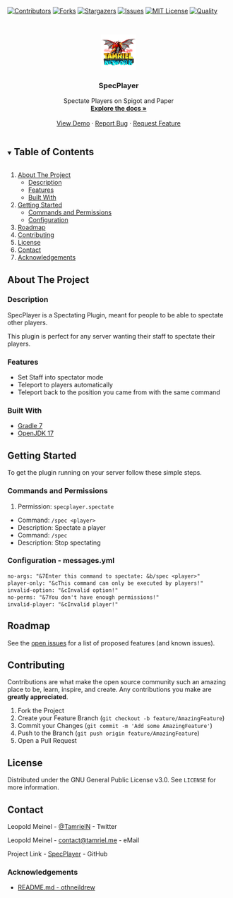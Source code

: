 <!-- PROJECT SHIELDS -->
[![Contributors][contributors-shield]][contributors-url]
[![Forks][forks-shield]][forks-url]
[![Stargazers][stars-shield]][stars-url]
[![Issues][issues-shield]][issues-url]
[![MIT License][license-shield]][license-url]
[![Quality][quality-shield]][quality-url]

<!-- PROJECT LOGO -->
<!--suppress ALL -->
<br />
<p align="center">
  <a href="https://github.com/TamrielNetwork/SpecPlayer">
    <img src="images/logo.png" alt="Logo" width="80" height="80">
  </a>

<h3 align="center">SpecPlayer</h3>

  <p align="center">
    Spectate Players on Spigot and Paper
    <br />
    <a href="https://github.com/TamrielNetwork/SpecPlayer"><strong>Explore the docs »</strong></a>
    <br />
    <br />
    <a href="https://github.com/TamrielNetwork/SpecPlayer">View Demo</a>
    ·
    <a href="https://github.com/TamrielNetwork/SpecPlayer/issues">Report Bug</a>
    ·
    <a href="https://github.com/TamrielNetwork/SpecPlayer/issues">Request Feature</a>
  </p>

<!-- TABLE OF CONTENTS -->
<details open="open">
  <summary><h2 style="display: inline-block">Table of Contents</h2></summary>
  <ol>
    <li>
      <a href="#about-the-project">About The Project</a>
      <ul>
        <li><a href="#description">Description</a></li>
        <li><a href="#features">Features</a></li>
        <li><a href="#built-with">Built With</a></li>
      </ul>
    </li>
    <li>
      <a href="#getting-started">Getting Started</a>
      <ul>
        <li><a href="#commands-and-permissions">Commands and Permissions</a></li>
        <li><a href="#configuration">Configuration</a></li>
      </ul>
    </li>
    <li><a href="#roadmap">Roadmap</a></li>
    <li><a href="#contributing">Contributing</a></li>
    <li><a href="#license">License</a></li>
    <li><a href="#contact">Contact</a></li>
    <li><a href="#acknowledgements">Acknowledgements</a></li>
  </ol>
</details>

<!-- ABOUT THE PROJECT -->

## About The Project

### Description

SpecPlayer is a Spectating Plugin, meant for people to be able to spectate other players.

This plugin is perfect for any server wanting their staff to spectate their players.

### Features

* Set Staff into spectator mode
* Teleport to players automatically
* Teleport back to the position you came from with the same command

### Built With

* [Gradle 7](https://docs.gradle.org/7.3.3/release-notes.html)
* [OpenJDK 17](https://openjdk.java.net/projects/jdk/17/)

<!-- GETTING STARTED -->

## Getting Started

To get the plugin running on your server follow these simple steps.

### Commands and Permissions

1. Permission: `specplayer.spectate`

* Command: `/spec <player>`
* Description: Spectate a player
* Command: `/spec`
* Description: Stop spectating

### Configuration - messages.yml

```
no-args: "&7Enter this command to spectate: &b/spec <player>"
player-only: "&cThis command can only be executed by players!"
invalid-option: "&cInvalid option!"
no-perms: "&7You don't have enough permissions!"
invalid-player: "&cInvalid player!"
```

<!-- ROADMAP -->

## Roadmap

See the [open issues](https://github.com/TamrielNetwork/SpecPlayer/issues) for a list of proposed features (and known
issues).

<!-- CONTRIBUTING -->

## Contributing

Contributions are what make the open source community such an amazing place to be, learn, inspire, and create. Any
contributions you make are **greatly appreciated**.

1. Fork the Project
2. Create your Feature Branch (`git checkout -b feature/AmazingFeature`)
3. Commit your Changes (`git commit -m 'Add some AmazingFeature'`)
4. Push to the Branch (`git push origin feature/AmazingFeature`)
5. Open a Pull Request

<!-- LICENSE -->

## License

Distributed under the GNU General Public License v3.0. See `LICENSE` for more information.

<!-- CONTACT -->

## Contact

Leopold Meinel - [@TamrielN](https://twitter.com/TamrielN) - Twitter

Leopold Meinel - [contact@tamriel.me](mailto:contact@tamriel.me) - eMail

Project Link - [SpecPlayer](https://github.com/TamrielNetwork/SpecPlayer) - GitHub

<!-- ACKNOWLEDGEMENTS -->

### Acknowledgements

* [README.md - othneildrew](https://github.com/othneildrew/Best-README-Template)

<!-- MARKDOWN LINKS & IMAGES -->

[contributors-shield]: https://img.shields.io/github/contributors-anon/TamrielNetwork/SpecPlayer?style=for-the-badge

[contributors-url]: https://github.com/TamrielNetwork/SpecPlayer/graphs/contributors

[forks-shield]: https://img.shields.io/github/forks/TamrielNetwork/SpecPlayer?label=Forks&style=for-the-badge

[forks-url]: https://github.com/TamrielNetwork/SpecPlayer/network/members

[stars-shield]: https://img.shields.io/github/stars/TamrielNetwork/SpecPlayer?style=for-the-badge

[stars-url]: https://github.com/TamrielNetwork/SpecPlayer/stargazers

[issues-shield]: https://img.shields.io/github/issues/TamrielNetwork/SpecPlayer?style=for-the-badge

[issues-url]: https://github.com/TamrielNetwork/SpecPlayer/issues

[license-shield]: https://img.shields.io/github/license/TamrielNetwork/SpecPlayer?style=for-the-badge

[license-url]: https://github.com/TamrielNetwork/SpecPlayer/blob/main/LICENSE

[quality-shield]: https://img.shields.io/codefactor/grade/github/TamrielNetwork/SpecPlayer?style=for-the-badge

[quality-url]: https://www.codefactor.io/repository/github/TamrielNetwork/SpecPlayer

